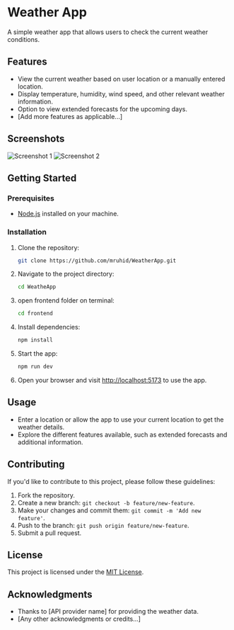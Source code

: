 # Weather App

A simple weather app that allows users to check the current weather conditions.

## Features

- View the current weather based on user location or a manually entered location.
- Display temperature, humidity, wind speed, and other relevant weather information.
- Option to view extended forecasts for the upcoming days.
- [Add more features as applicable...]

## Screenshots

![Screenshot 1](,/screenshots/screenshot1.png)
![Screenshot 2](,/screenshots/screenshot2.png)

## Getting Started

### Prerequisites

- [Node.js](https://nodejs.org/) installed on your machine.

### Installation

1. Clone the repository:

    ```bash
    git clone https://github.com/mruhid/WeatherApp.git
    ```

2. Navigate to the project directory:

    ```bash
    cd WeatheApp
    ```
3. open frontend folder on terminal:

    ```bash
    cd frontend
    ```

4. Install dependencies:

    ```bash
    npm install
    ```

5. Start the app:

    ```bash
    npm run dev
    ```

6. Open your browser and visit [http://localhost:5173](http://localhost:5173) to use the app.

## Usage

- Enter a location or allow the app to use your current location to get the weather details.
- Explore the different features available, such as extended forecasts and additional information.

## Contributing

If you'd like to contribute to this project, please follow these guidelines:

1. Fork the repository.
2. Create a new branch: `git checkout -b feature/new-feature`.
3. Make your changes and commit them: `git commit -m 'Add new feature'`.
4. Push to the branch: `git push origin feature/new-feature`.
5. Submit a pull request.

## License

This project is licensed under the [MIT License](LICENSE).

## Acknowledgments

- Thanks to [API provider name] for providing the weather data.
- [Any other acknowledgments or credits...]

